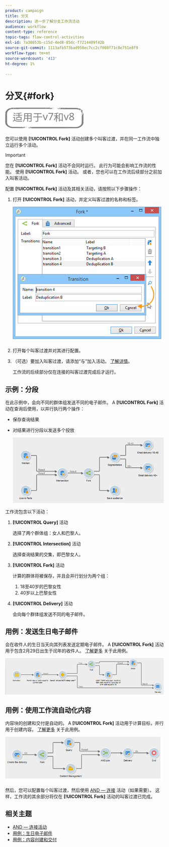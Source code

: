 ```yaml
---
product: campaign
title: 分叉
description: 进一步了解分支工作流活动
audience: workflow
content-type: reference
topic-tags: flow-control-activities
exl-id: 7a38653b-c15d-4ed8-85dc-f7214409f42b
source-git-commit: 1113afb573bad958ec7cc2cf008f71c8e751e8f9
workflow-type: tm+mt
source-wordcount: '413'
ht-degree: 1%

---
```


# 分叉{#fork}

![](../../assets/common.svg)

您可以使用 **[!UICONTROL Fork]** 活动创建多个叫客过渡，并在同一工作流中独立运行多个活动。

>[!IMPORTANT]
>
>您在 **[!UICONTROL Fork]** 活动不会同时运行。 此行为可能会影响工作流的性能。 使用 **[!UICONTROL Fork]** 活动。 或者，您也可以在工作流后续部分之前加入叫客活动。

配置 **[!UICONTROL Fork]** 活动及其相关活动，请按照以下步骤操作：

1. 打开 **[!UICONTROL Fork]** 活动，并定义叫客过渡的名称和标签。

   ![](assets/s_user_segmentation_fork.png)

1. 打开每个叫客过渡并对其进行配置。
1. （可选）要加入叫客过渡，请添加“与”加入活动。 [了解详情](and-join.md)。

   工作流的后续部分仅在连接的叫客过渡完成后才运行。

## 示例：分段

在此示例中，会向不同的群体组发送不同的电子邮件。 A **[!UICONTROL Fork]** 活动在查询后使用，以并行执行两个操作：

* 保存查询结果
* 对结果进行分段以发送多个投放

   ![分支活动遵循两个查询的交集，并在列表更新活动和拆分活动之前。](assets/wkf_fork_example.png)

工作流包含以下活动：

1. **[!UICONTROL Query]** 活动

   选择了两个群体组：女人和巴黎人。

1. **[!UICONTROL Intersection]** 活动

   选择查询结果的交集，即巴黎女人。

1. **[!UICONTROL Fork]** 活动

   计算的群体将被保存，并且会并行划分为两个组：

   1. 18至40岁的巴黎女性
   1. 40岁以上巴黎女性

1. **[!UICONTROL Delivery]** 活动

   会向每个群体组发送不同的电子邮件。

## 用例：发送生日电子邮件

会在收件人的生日当天向其列表发送定期电子邮件。 A **[!UICONTROL Fork]** 活动用于包含2月29日出生于闰年的收件人。 [了解更多](sending-a-birthday-email.md) 关于此用例。

![分支活动遵循测试活动，并位于两个查询活动之前。](assets/birthday-workflow_usecase_1.png)

## 用例：使用工作流自动化内容

内容块的创建和交付是自动的。 A **[!UICONTROL Fork]** 活动用于计算目标，并行用于创建内容。 [了解更多](../../delivery/using/automating-via-workflows.md#creating-the-delivery-and-its-content) 关于此用例。

![分支活动跟在投放活动之后，位于查询活动和内容管理活动之前，二者均通过AND连接活动进行连接。](../../delivery/using/assets/d_ncs_content_workflow10.png)

然后，您可以配置每个叫客过渡，然后使用 [AND — 连接](and-join.md) 活动（如果需要）。 这样，工作流的其余部分将仅在 **[!UICONTROL Fork]** 活动的叫客过渡已完成。

## 相关主题

* [AND — 连接活动](and-join.md)
* [用例：生日电子邮件](sending-a-birthday-email.md)
* [用例：内容创建和交付](../../delivery/using/automating-via-workflows.md#creating-the-delivery-and-its-content)